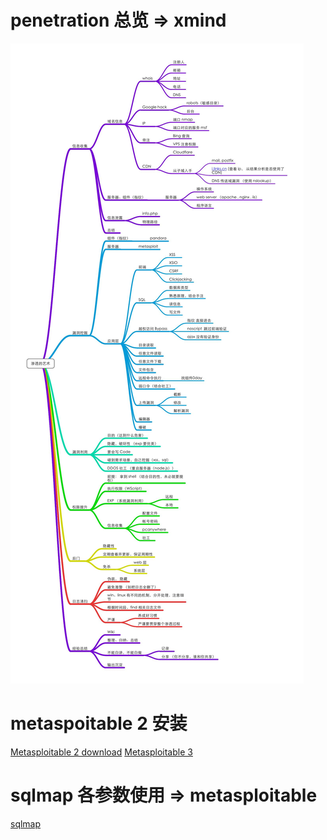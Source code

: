 # penetration 总览 => xmind

![penetration](./penetration.jpeg)


# metaspoitable 2 安装

[Metasploitable 2 download](https://sourceforge.net/projects/metasploitable/files/Metasploitable2/)
[Metasploitable 3](http://www.freebuf.com/news/122341.html)

# sqlmap 各参数使用  => metasploitable

[sqlmap](https://github.com/sqlmapproject/sqlmap)

